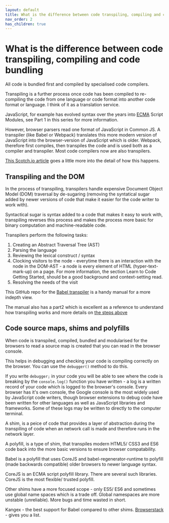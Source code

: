```yaml
---
layout: default
title: What is the difference between code transpiling, compiling and code bundling
nav_order: 2
has_children: true
---
```



# What is the difference between code transpiling, compiling and code bundling

All code is bundled first and compiled by specialised code compilers.

Transpiling is a further process once code has been compiled to re-compiling the code from one language or code format into another code format or language. I think of it as a translation service.

JavaScript, for example has evolved syntax over the years into [ECMA](https://en.wikipedia.org/wiki/Ecma_International) Script Modules, see Part 1 in this series for more information. 

However, browser parsers read one format of JavaScript in Common JS. A transpiler (like Babel or Webpack) translates this more modern version of JavaScript into the browser-version of JavaScript which is older. Webpack, therefore first compiles, then transpiles the code and is used both as a compiler and transpiler. Most code compilers now are also transpilers.

[This Scotch.io article](https://scotch.io/tutorials/javascript-transpilers-what-they-are-why-we-need-them#:~:text=Transpilers%2C%20or%20source%2Dto%2D,are%20said%20to%20target%20JavaScript.) goes a little more into the detail of how this happens.

## Transpiling and the DOM

In the process of transpiling, transpilers handle expensive Document Object Model (DOM) traversal by de-sugaring (removing the syntatical sugar added by newer versions of code that make it easier for the code writer to work with). 

Syntactical sugar is syntax added to a code that makes it easy to work with, transpiling reverses this process and makes the process more basic for binary computation and machine-readable code.

Transpilers perform the following tasks:

1. Creating an Abstract Traversal Tree (AST)
2. Parsing the language
3. Reviewing the lexical construct / syntax
4. Clocking visitors to the node - everytime there is an interaction with the node in the DOM-AST - a node is every element of HTML (hyper-text-mark-up) on a page. For more information, the section Learn to Code Getting Started, should be a good background and context-setting read.
5. Resolving the needs of the visit

This GitHub repo for the [Babel transpiler](https://github.com/jamiebuilds/babel-handbook/blob/master/translations/en/user-handbook.md) is a handy manual for a more indepth view.

The manual also has a part2 which is excellent as a reference to understand how transpiling works and more details on [the steps above](https://github.com/jamiebuilds/babel-handbook/blob/master/translations/en/plugin-handbook.md)

## Code source maps, shims and polyfills

When code is transpiled, compiled, bundled and modularised for the browsers to read a source map is created that you can read in the browser console.

This helps in debugging and checking your code is compiling correctly on the browser. You can use the `debugger()` method to do this.

If you write `debugger;` in your code you will be able to see where the code is breaking by the `console.log()` function you have written - a log is a written record of your code which is logged to the browser's console. Every browser has it's own console, the Google console is the most widely used by JavaScript code writers, though browser extensions to debug code have been written for other languages as well as JavaScript libraries and frameworks. Some of these logs may be written to directly to the computer terminal.

A shim, is a peice of code that provides a layer of abstraction during the transpiling of code when an network call is made and therefore runs in the network layer.

A polyfill, is a type of shim, that transpiles modern HTML5/ CSS3 and ES6 code back into the more basic versions to ensure browser compatability.

Babel is a polyfill that uses CoreJS and babel-regenerator-runtime to polyfill (made backwards compatible) older browsers to newer language syntax.

CoreJS is an ECMA script polyfill library. There are several such libraries. CoreJS is the most flexible/ trusted polyfill.

Other shims have a more focused scope - only ES5/ ES6 and sometimes use global name spaces which is a trade off. Global namespaces are more unstable (unreliable). More bugs and time wasted in short.

Kangex - the best support for Babel compared to other shims. [Browserstack](https://www.browserstack.com/) - gives you a        list.


